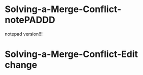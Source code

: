 
# Solving-a-Merge-Conflict- notePADDD

notepad version!!!


# Solving-a-Merge-Conflict-Edit change

